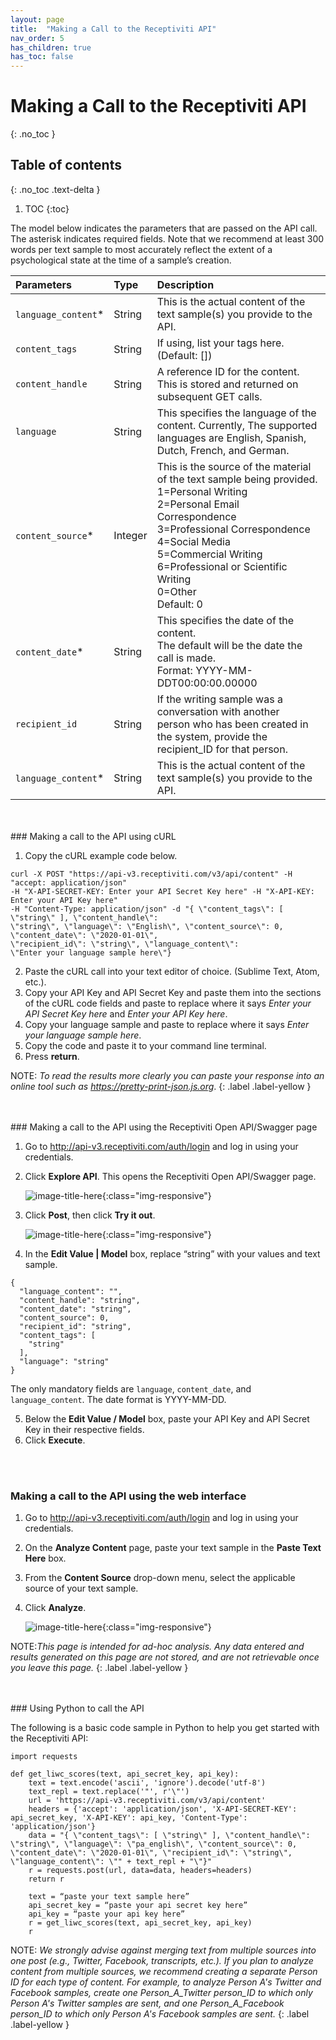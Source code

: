 ```yaml
---
layout: page
title:  "Making a Call to the Receptiviti API"
nav_order: 5
has_children: true
has_toc: false
---
```


# Making a Call to the Receptiviti API
{: .no_toc }

## Table of contents
{: .no_toc .text-delta }

1. TOC
{:toc}

The model below indicates the parameters that are passed on the API call. The asterisk indicates required fields. Note that we recommend at least 300 words per text sample to most accurately reflect the extent of a psychological state at the time of a sample’s creation.

| Parameters        | Type          | Description |
|:-------------|:------------------|:------|
| `language_content`* |String  | This is the actual content of the text sample(s) you provide to the API.  |
| `content_tags` | String | If using, list your tags here. (Default: [])  |
| `content_handle` | String   | A reference ID for the content.<br> This is stored and returned on subsequent GET calls.  |
| `language` |  String     | This specifies the language of the content. Currently, The supported languages are English, Spanish, Dutch, French, and German.|
| `content_source`* |Integer| This is the source of the material of the text sample being provided. <br>1=Personal Writing<br>2=Personal Email Correspondence<br>3=Professional Correspondence<br>4=Social Media<br>5=Commercial Writing<br>6=Professional or Scientific Writing<br>0=Other<br>Default: 0 |
| `content_date`* |String  | This specifies the date of the content.<br> The default will be the date the call is made.<br> Format: YYYY-MM-DDT00:00:00.00000  |
| `recipient_id` |String  |If the writing sample was a conversation with another<br> person who has been created in the system, provide the recipient_ID for that person.    |
| `language_content`* |String  | This is the actual content of the text sample(s) you provide to the API.  |

<br>
<br>
### Making a call to the API using cURL

1. Copy the cURL example code below.
```
curl -X POST "https://api-v3.receptiviti.com/v3/api/content" -H "accept: application/json"
-H "X-API-SECRET-KEY: Enter your API Secret Key here" -H "X-API-KEY: Enter your API Key here"
-H "Content-Type: application/json" -d "{ \"content_tags\": [ \"string\" ], \"content_handle\":
\"string\", \"language\": \"English\", \"content_source\": 0, \"content_date\": \"2020-01-01\",
\"recipient_id\": \"string\", \"language_content\":
\"Enter your language sample here\"}
```

2. Paste the cURL call into your text editor of choice. (Sublime Text, Atom, etc.).
3. Copy your API Key and API Secret Key and paste them into the sections of the cURL code fields and paste to replace where it says _Enter your API Secret Key here_ and _Enter your API Key here_.
4. Copy your language sample and paste to replace where it says _Enter your language sample here_.
5. Copy the code and paste it to your command line terminal.
6. Press **return**.

NOTE: _To read the results more clearly you can paste your response into an online tool such as <https://pretty-print-json.js.org>_.
{: .label .label-yellow }

<br>
<br>
### Making a call to the API using the Receptiviti Open API/Swagger page

1. Go to <http://api-v3.receptiviti.com/auth/login> and log in using your credentials.
2. Click **Explore API**. This opens the Receptiviti Open API/Swagger page.

    ![image-title-here](https://lh5.googleusercontent.com/tqyw1ztPs1geaVZoq1vYua7zDiT__6pp1jWVRUEeI7CQAwm7fCVXXXku33emOoce3XHsVQu4niwX9TiIxWJxm8zoxUlp3vbc-p3387odndSoQATn42hSsnKpSjI09w){:class="img-responsive"}

3. Click **Post**, then click **Try it out**.

    ![image-title-here](https://lh5.googleusercontent.com/zCyFZ0fbmMQI7cA2xcXRAY-IzxP8BX4YXo9GtktNVzdKMnsBPaTAPObMBblVxxC15GTwzOuV3Z_oKun9GYzKHKo8Yc7RWJyFlF1PsGGf){:class="img-responsive"}
4. In the **Edit Value | Model** box, replace “string” with your values and text sample.
```
{
  "language_content": "",
  "content_handle": "string",
  "content_date": "string",
  "content_source": 0,
  "recipient_id": "string",
  "content_tags": [
    "string"
  ],
  "language": "string"
}
```
The only mandatory fields are `language`, `content_date`, and `language_content`. The date format is YYYY-MM-DD.

5. Below the **Edit Value / Model** box, paste your API Key and API Secret Key in their respective fields.
6. Click **Execute**.
<br>
<br>

### Making a call to the API using the web interface

1. Go to <http://api-v3.receptiviti.com/auth/login> and log in using your credentials.
2. On the **Analyze Content** page, paste your text sample in the **Paste Text Here** box.  
3. From the **Content Source** drop-down menu, select the applicable source of your text sample.
4. Click **Analyze**.

    ![image-title-here](https://lh5.googleusercontent.com/tYfMW7W5EYHFP2xFD6Wprvi2gGvocggBbx7ppqsbKyNocWr_MJLGWiuP8dOrZZ9qdEZg8UpnVqF3g_vP1laONUJuXnxwa4VrCPPhLxrK){:class="img-responsive"}


NOTE:_This page is intended for ad-hoc analysis. Any data entered and results generated on this page are not stored, and are not retrievable once you leave this page._
{: .label .label-yellow }

<br>
<br>
### Using Python to call the API

The following is a basic code sample in Python to help you get started with the Receptiviti API:

```
import requests

def get_liwc_scores(text, api_secret_key, api_key):
    text = text.encode('ascii', 'ignore').decode('utf-8')
    text_repl = text.replace('"', r'\"')
    url = 'https://api-v3.receptiviti.com/v3/api/content'
    headers = {'accept': 'application/json', 'X-API-SECRET-KEY': api_secret_key, 'X-API-KEY': api_key, 'Content-Type': 'application/json'}
    data = "{ \"content_tags\": [ \"string\" ], \"content_handle\": \"string\", \"language\": \"pa_english\", \"content_source\": 0, \"content_date\": \"2020-01-01\", \"recipient_id\": \"string\", \"language_content\": \"" + text_repl + "\"}"
    r = requests.post(url, data=data, headers=headers)
    return r

    text = “paste your text sample here”
    api_secret_key = “paste your api secret key here”
    api_key = “paste your api key here”
    r = get_liwc_scores(text, api_secret_key, api_key)
    r
```

NOTE: _We strongly advise against merging text from multiple sources into one post (e.g., Twitter, Facebook, transcripts, etc.). If you plan to analyze content from multiple sources, we recommend creating a separate Person ID for each type of content. For example, to analyze Person A's Twitter and Facebook samples, create one Person_A_Twitter person_ID to which only Person A's Twitter samples are sent, and one Person_A_Facebook person_ID to which only Person A's Facebook samples are sent._
{: .label .label-yellow }
